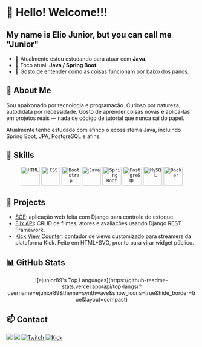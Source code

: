 <link rel="stylesheet" type='text/css' href="https://cdn.jsdelivr.net/gh/devicons/devicon@latest/devicon.min.css" />

# 👋 Hello! Welcome!!!

## My name is Elio Junior, but you can call me "Junior"

- 🔭 Atualmente estou estudando para atuar com **Java**.
- 🌱 Foco atual: **Java / Spring Boot**.
- 🧠 Gosto de entender como as coisas funcionam por baixo dos panos.

## 🚀 About Me

Sou apaixonado por tecnologia e programação. Curioso por natureza, autodidata por necessidade. Gosto de aprender coisas novas e aplicá-las em projetos reais — nada de código de tutorial que nunca sai do papel.

Atualmente tenho estudado com afinco o ecossistema Java, incluindo Spring Boot, JPA, PostgreSQL e afins.

## 💼 Skills

<div align="center">
  <code><img width="50" src="https://user-images.githubusercontent.com/25181517/192158954-f88b5814-d510-4564-b285-dff7d6400dad.png" alt="HTML" title="HTML"/></code>
  <code><img width="50" src="https://user-images.githubusercontent.com/25181517/183898674-75a4a1b1-f960-4ea9-abcb-637170a00a75.png" alt="CSS" title="CSS"/></code>
  <code><img width="50" src="https://user-images.githubusercontent.com/25181517/183898054-b3d693d4-dafb-4808-a509-bab54cf5de34.png" alt="Bootstrap" title="Bootstrap"/></code>
  <code><img width="50" src="https://user-images.githubusercontent.com/25181517/117201156-9a724800-adec-11eb-9a9d-3cd0f67da4bc.png" alt="Java" title="Java"/></code>
  <code><img width="50" src="https://user-images.githubusercontent.com/25181517/183891303-41f257f8-6b3d-487c-aa56-c497b880d0fb.png" alt="Spring Boot" title="Spring Boot"/></code>
  <code><img width="50" src="https://user-images.githubusercontent.com/25181517/117208740-bfb78400-adf5-11eb-97bb-09072b6bedfc.png" alt="PostgreSQL" title="PostgreSQL"/></code>
  <code><img width="50" src="https://user-images.githubusercontent.com/25181517/183896128-ec99105a-ec1a-4d85-b08b-1aa1620b2046.png" alt="MySQL" title="MySQL"/></code>
  <code><img width="50" src="https://user-images.githubusercontent.com/25181517/117207330-263ba280-adf4-11eb-9b97-0ac5b40bc3be.png" alt="Docker" title="Docker"/></code>
</div>

## 🌟 Projects

- [SGE](https://github.com/ejunior89/SGE): aplicação web feita com Django para controle de estoque.
- [Flix API](https://github.com/ejunior89/Flix-Api-DJango-Master-PycodeBr): CRUD de filmes, atores e avaliações usando Django REST Framework.
- [Kick View Counter](https://github.com/ejunior89/kick-view-counter): contador de views customizado para streamers da plataforma Kick. Feito em HTML+SVG, pronto para virar widget público.

## 📊 GitHub Stats

<div align="center">
  ![ejunior89's Top Languages](https://github-readme-stats.vercel.app/api/top-langs/?username=ejunior89&theme=synthwave&show_icons=true&hide_border=true&layout=compact)
</div>

## 📫 Contact

<div>
  <a href="mailto:eliomaiajunior@proton.me"><img loading="lazy" src="https://img.shields.io/badge/Gmail-D14836?style=for-the-badge&logo=gmail&logoColor=white" target="_blank"></a>
  <a href="https://www.linkedin.com/in/ejunior89" target="_blank"><img loading="lazy" src="https://img.shields.io/badge/-LinkedIn-%230077B5?style=for-the-badge&logo=linkedin&logoColor=white" target="_blank"></a>
  <a href="https://www.twitch.tv/ejunior_" target="_blank">
    <img loading="lazy" src="https://img.shields.io/badge/Twitch-9146FF?style=for-the-badge&logo=twitch&logoColor=white" alt="Twitch">
  </a>
  <a href="https://kick.com/ejunior1914" target="_blank">
    <img loading="lazy" src="https://img.shields.io/badge/Kick-52FF00?style=for-the-badge&logo=kickstarter&logoColor=black" alt="Kick">
  </a>
</div>
